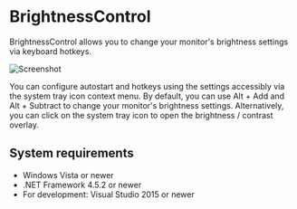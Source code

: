 # BrightnessControl
BrightnessControl allows you to change your monitor's brightness settings via keyboard hotkeys.

![Screenshot](http://i.imgur.com/YkR3bCo.png)

You can configure autostart and hotkeys using the settings accessibly via the system tray icon context menu. By default, you can use Alt + Add and Alt + Subtract to change your monitor's brightness settings. Alternatively, you can click on the system tray icon to open the brightness / contrast overlay.

## System requirements
* Windows Vista or newer
* .NET Framework 4.5.2 or newer
* For development: Visual Studio 2015 or newer
